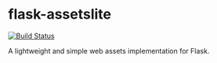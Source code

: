 flask-assetslite
================

[![Build Status](https://secure.travis-ci.org/tobiasandtobias/flask-assetslite.png)](http://travis-ci.org/tobiasandtobias/flask-assetslite)

A lightweight and simple web assets implementation for Flask.
